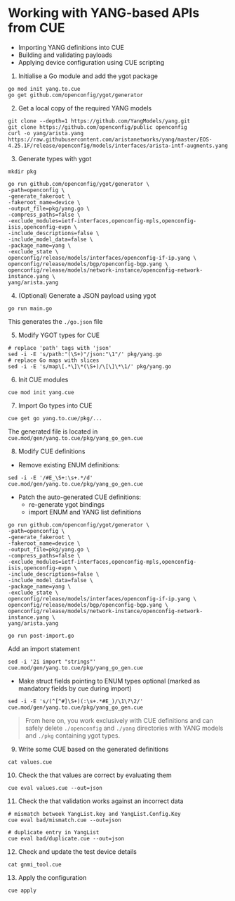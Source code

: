 
# Working with YANG-based APIs from CUE

* Importing YANG definitions into CUE
* Building and validating payloads
* Applying device configuration using CUE scripting


1. Initialise a Go module and add the ygot package

```
go mod init yang.to.cue
go get github.com/openconfig/ygot/generator
```

2. Get a local copy of the required YANG models

```
git clone --depth=1 https://github.com/YangModels/yang.git
git clone https://github.com/openconfig/public openconfig
curl -o yang/arista.yang https://raw.githubusercontent.com/aristanetworks/yang/master/EOS-4.25.1F/release/openconfig/models/interfaces/arista-intf-augments.yang
```

3. Generate types with ygot

```
mkdir pkg

go run github.com/openconfig/ygot/generator \
-path=openconfig \
-generate_fakeroot \
-fakeroot_name=device \
-output_file=pkg/yang.go \
-compress_paths=false \
-exclude_modules=ietf-interfaces,openconfig-mpls,openconfig-isis,openconfig-evpn \
-include_descriptions=false \
-include_model_data=false \
-package_name=yang \
-exclude_state \
openconfig/release/models/interfaces/openconfig-if-ip.yang \
openconfig/release/models/bgp/openconfig-bgp.yang \
openconfig/release/models/network-instance/openconfig-network-instance.yang \
yang/arista.yang
```

4. (Optional) Generate a JSON payload using ygot

```
go run main.go
```

This generates the `./go.json` file



5. Modify YGOT types for CUE

```
# replace 'path' tags with 'json'
sed -i -E 's/path:"(\S+)"/json:"\1"/' pkg/yang.go
# replace Go maps with slices
sed -i -E 's/map\[.*\]\*(\S+)/\[\]\*\1/' pkg/yang.go
```


6. Init CUE modules

```
cue mod init yang.cue
```

7. Import Go types into CUE

```
cue get go yang.to.cue/pkg/...
```

The generated file is located in `cue.mod/gen/yang.to.cue/pkg/yang_go_gen.cue`

8.  Modify CUE definitions

* Remove existing ENUM definitions:

```
sed -i -E '/#E_\S+:\s+.*/d' cue.mod/gen/yang.to.cue/pkg/yang_go_gen.cue 
```
* Patch the auto-generated CUE definitions:
  * re-generate ygot bindings 
  * import ENUM and YANG list definitions

```
go run github.com/openconfig/ygot/generator \
-path=openconfig \
-generate_fakeroot \
-fakeroot_name=device \
-output_file=pkg/yang.go \
-compress_paths=false \
-exclude_modules=ietf-interfaces,openconfig-mpls,openconfig-isis,openconfig-evpn \
-include_descriptions=false \
-include_model_data=false \
-package_name=yang \
-exclude_state \
openconfig/release/models/interfaces/openconfig-if-ip.yang \
openconfig/release/models/bgp/openconfig-bgp.yang \
openconfig/release/models/network-instance/openconfig-network-instance.yang \
yang/arista.yang

go run post-import.go
```

Add an import statement

```
sed -i '2i import "strings"' cue.mod/gen/yang.to.cue/pkg/yang_go_gen.cue
```

* Make struct fields pointing to ENUM types optional (marked as mandatory fields by cue during import)

```
sed -i -E 's/(^[^#]\S+)(:\s+.*#E_)/\1\?\2/' cue.mod/gen/yang.to.cue/pkg/yang_go_gen.cue
```

> From here on, you work exclusively with CUE definitions and can safely delete `./openconfig` and `./yang` directories with YANG models and `./pkg` containing ygot types.

9. Write some CUE based on the generated definitions

```
cat values.cue
```

10. Check the that values are correct by evaluating them

```
cue eval values.cue --out=json
```

11. Check the that validation works against an incorrect data

```
# mismatch betweek YangList.key and YangList.Config.Key
cue eval bad/mismatch.cue --out=json

# duplicate entry in YangList
cue eval bad/duplicate.cue --out=json
```


12. Check and update the test device details

```
cat gnmi_tool.cue
```

13. Apply the configuration

```
cue apply
```